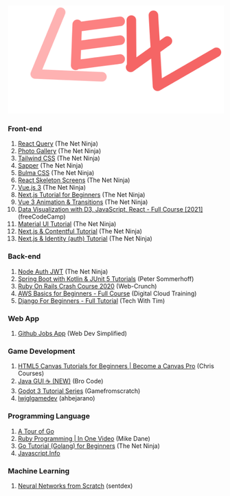 <p align="center">
    <img src="logo.svg" />
</p>

### Front-end
1. [React Query](https://www.youtube.com/playlist?list=PL4cUxeGkcC9jpi7Ptjl5b50p9gLjOFani) (The Net Ninja)
2. [Photo Gallery](https://www.youtube.com/watch?v=vUe91uOx7R0) (The Net Ninja)
3. [Tailwind CSS](https://www.youtube.com/playlist?list=PL4cUxeGkcC9gpXORlEHjc5bgnIi5HEGhw) (The Net Ninja)
4. [Sapper](https://www.youtube.com/playlist?list=PL4cUxeGkcC9gdr4Qhx83gBBcID-KMe-PQ) (The Net Ninja)
5. [Bulma CSS](https://www.youtube.com/playlist?list=PL4cUxeGkcC9iXItWKbaQxcyDT1u6E7a8a) (The Net Ninja)
6. [React Skeleton Screens](https://www.youtube.com/playlist?list=PL4cUxeGkcC9i6bZhMuAzQpC6YgLmB4k4-) (The Net Ninja)
7. [Vue.js 3](https://youtube.com/playlist?list=PL4cUxeGkcC9hYYGbV60Vq3IXYNfDk8At1) (The Net Ninja)
8. [Next.js Tutorial for Beginners](https://youtube.com/playlist?list=PL4cUxeGkcC9g9gP2onazU5-2M-AzA8eBw) (The Net Ninja)
8. [Vue 3 Animation & Transitions](https://youtube.com/playlist?list=PL4cUxeGkcC9ghm7-iTfS9n468Kp7l9Ipu) (The Net Ninja)
9. [Data Visualization with D3, JavaScript, React - Full Course [2021]](https://youtu.be/2LhoCfjm8R4) (freeCodeCamp)
10. [Material UI Tutorial](https://youtube.com/playlist?list=PL4cUxeGkcC9gjxLvV4VEkZ6H6H4yWuS58) (The Net Ninja)
11. [Next.js & Contentful Tutorial](https://youtube.com/playlist?list=PL4cUxeGkcC9jClk8wl1yJcN3Zlrr8YSA1) (The Net Ninja)
12. [Next.js & Identity (auth) Tutorial](https://youtube.com/playlist?list=PL4cUxeGkcC9ig-veuRaLI4QB0Ws8xMzjv) (The Net Ninja)

### Back-end
1. [Node Auth JWT](https://www.youtube.com/playlist?list=PL4cUxeGkcC9iqqESP8335DA5cRFp8loyp) (The Net Ninja)
2. [Spring Boot with Kotlin & JUnit 5 Tutorials](https://youtube.com/playlist?list=PL6gx4Cwl9DGDPsneZWaOFg0H2wsundyGr) (Peter Sommerhoff)
3. [Ruby On Rails Crash Course 2020](https://youtu.be/B3Fbujmgo60) (Web-Crunch)
4. [AWS Basics for Beginners - Full Course](https://youtu.be/ulprqHHWlng) (Digital Cloud Training)
5. [Django For Beginners - Full Tutorial](https://youtu.be/sm1mokevMWk) (Tech With Tim)

### Web App
1. [Github Jobs App](https://www.youtube.com/watch?v=fxY1q4SCB64) (Web Dev Simplified)

### Game Development
1. [HTML5 Canvas Tutorials for Beginners | Become a Canvas Pro](https://youtube.com/playlist?list=PLpPnRKq7eNW3We9VdCfx9fprhqXHwTPXL) (Chris Courses)
2. [Java GUI ☕ (NEW)](https://youtu.be/Kmgo00avvEw) (Bro Code)
3. [Godot 3 Tutorial Series](https://youtube.com/playlist?list=PLS9MbmO_ssyDk79j9ewONxV88fD5e_o5d) (Gamefromscratch)
4. [lwjglgamedev](https://ahbejarano.gitbook.io/lwjglgamedev/) (ahbejarano)

### Programming Language
1. [A Tour of Go](https://tour.golang.org/welcome/1)
2. [Ruby Programming | In One Video](https://youtu.be/8wZ2ZD--VTk) (Mike Dane)
3. [Go Tutorial (Golang) for Beginners](https://youtube.com/playlist?list=PL4cUxeGkcC9gC88BEo9czgyS72A3doDeM) (The Net Ninja)
4. [Javascript.Info](https://javascript.info/)

### Machine Learning 
1. [Neural Networks from Scratch](https://youtube.com/playlist?list=PLQVvvaa0QuDcjD5BAw2DxE6OF2tius3V3) (sentdex)